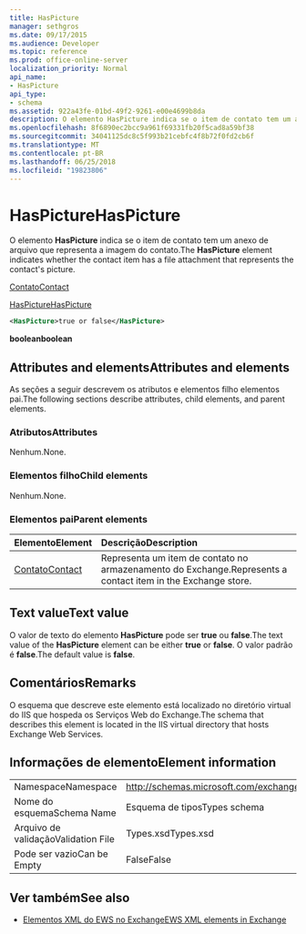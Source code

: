 ```yaml
---
title: HasPicture
manager: sethgros
ms.date: 09/17/2015
ms.audience: Developer
ms.topic: reference
ms.prod: office-online-server
localization_priority: Normal
api_name:
- HasPicture
api_type:
- schema
ms.assetid: 922a43fe-01bd-49f2-9261-e00e4699b8da
description: O elemento HasPicture indica se o item de contato tem um anexo de arquivo que representa a imagem do contato.
ms.openlocfilehash: 8f6890ec2bcc9a961f69331fb20f5cad8a59bf38
ms.sourcegitcommit: 34041125dc8c5f993b21cebfc4f8b72f0fd2cb6f
ms.translationtype: MT
ms.contentlocale: pt-BR
ms.lasthandoff: 06/25/2018
ms.locfileid: "19823806"
---
```

# <a name="haspicture"></a><span data-ttu-id="6e02b-103">HasPicture</span><span class="sxs-lookup"><span data-stu-id="6e02b-103">HasPicture</span></span>

<span data-ttu-id="6e02b-104">O elemento **HasPicture** indica se o item de contato tem um anexo de arquivo que representa a imagem do contato.</span><span class="sxs-lookup"><span data-stu-id="6e02b-104">The **HasPicture** element indicates whether the contact item has a file attachment that represents the contact's picture.</span></span> 
  
[<span data-ttu-id="6e02b-105">Contato</span><span class="sxs-lookup"><span data-stu-id="6e02b-105">Contact</span></span>](contact.md)
  
[<span data-ttu-id="6e02b-106">HasPicture</span><span class="sxs-lookup"><span data-stu-id="6e02b-106">HasPicture</span></span>](haspicture.md)
  
```xml
<HasPicture>true or false</HasPicture>
```

 <span data-ttu-id="6e02b-107">**boolean**</span><span class="sxs-lookup"><span data-stu-id="6e02b-107">**boolean**</span></span>
## <a name="attributes-and-elements"></a><span data-ttu-id="6e02b-108">Attributes and elements</span><span class="sxs-lookup"><span data-stu-id="6e02b-108">Attributes and elements</span></span>

<span data-ttu-id="6e02b-109">As seções a seguir descrevem os atributos e elementos filho elementos pai.</span><span class="sxs-lookup"><span data-stu-id="6e02b-109">The following sections describe attributes, child elements, and parent elements.</span></span>
  
### <a name="attributes"></a><span data-ttu-id="6e02b-110">Atributos</span><span class="sxs-lookup"><span data-stu-id="6e02b-110">Attributes</span></span>

<span data-ttu-id="6e02b-111">Nenhum.</span><span class="sxs-lookup"><span data-stu-id="6e02b-111">None.</span></span>
  
### <a name="child-elements"></a><span data-ttu-id="6e02b-112">Elementos filho</span><span class="sxs-lookup"><span data-stu-id="6e02b-112">Child elements</span></span>

<span data-ttu-id="6e02b-113">Nenhum.</span><span class="sxs-lookup"><span data-stu-id="6e02b-113">None.</span></span>
  
### <a name="parent-elements"></a><span data-ttu-id="6e02b-114">Elementos pai</span><span class="sxs-lookup"><span data-stu-id="6e02b-114">Parent elements</span></span>

|<span data-ttu-id="6e02b-115">**Elemento**</span><span class="sxs-lookup"><span data-stu-id="6e02b-115">**Element**</span></span>|<span data-ttu-id="6e02b-116">**Descrição**</span><span class="sxs-lookup"><span data-stu-id="6e02b-116">**Description**</span></span>|
|:-----|:-----|
|[<span data-ttu-id="6e02b-117">Contato</span><span class="sxs-lookup"><span data-stu-id="6e02b-117">Contact</span></span>](contact.md) <br/> |<span data-ttu-id="6e02b-118">Representa um item de contato no armazenamento do Exchange.</span><span class="sxs-lookup"><span data-stu-id="6e02b-118">Represents a contact item in the Exchange store.</span></span>  <br/> |
   
## <a name="text-value"></a><span data-ttu-id="6e02b-119">Text value</span><span class="sxs-lookup"><span data-stu-id="6e02b-119">Text value</span></span>

<span data-ttu-id="6e02b-120">O valor de texto do elemento **HasPicture** pode ser **true** ou **false**.</span><span class="sxs-lookup"><span data-stu-id="6e02b-120">The text value of the **HasPicture** element can be either **true** or **false**.</span></span> <span data-ttu-id="6e02b-121">O valor padrão é **false**.</span><span class="sxs-lookup"><span data-stu-id="6e02b-121">The default value is **false**.</span></span>
  
## <a name="remarks"></a><span data-ttu-id="6e02b-122">Comentários</span><span class="sxs-lookup"><span data-stu-id="6e02b-122">Remarks</span></span>

<span data-ttu-id="6e02b-123">O esquema que descreve este elemento está localizado no diretório virtual do IIS que hospeda os Serviços Web do Exchange.</span><span class="sxs-lookup"><span data-stu-id="6e02b-123">The schema that describes this element is located in the IIS virtual directory that hosts Exchange Web Services.</span></span>
  
## <a name="element-information"></a><span data-ttu-id="6e02b-124">Informações de elemento</span><span class="sxs-lookup"><span data-stu-id="6e02b-124">Element information</span></span>

|||
|:-----|:-----|
|<span data-ttu-id="6e02b-125">Namespace</span><span class="sxs-lookup"><span data-stu-id="6e02b-125">Namespace</span></span>  <br/> |http://schemas.microsoft.com/exchange/services/2006/types  <br/> |
|<span data-ttu-id="6e02b-126">Nome do esquema</span><span class="sxs-lookup"><span data-stu-id="6e02b-126">Schema Name</span></span>  <br/> |<span data-ttu-id="6e02b-127">Esquema de tipos</span><span class="sxs-lookup"><span data-stu-id="6e02b-127">Types schema</span></span>  <br/> |
|<span data-ttu-id="6e02b-128">Arquivo de validação</span><span class="sxs-lookup"><span data-stu-id="6e02b-128">Validation File</span></span>  <br/> |<span data-ttu-id="6e02b-129">Types.xsd</span><span class="sxs-lookup"><span data-stu-id="6e02b-129">Types.xsd</span></span>  <br/> |
|<span data-ttu-id="6e02b-130">Pode ser vazio</span><span class="sxs-lookup"><span data-stu-id="6e02b-130">Can be Empty</span></span>  <br/> |<span data-ttu-id="6e02b-131">False</span><span class="sxs-lookup"><span data-stu-id="6e02b-131">False</span></span>  <br/> |
   
## <a name="see-also"></a><span data-ttu-id="6e02b-132">Ver também</span><span class="sxs-lookup"><span data-stu-id="6e02b-132">See also</span></span>



- [<span data-ttu-id="6e02b-133">Elementos XML do EWS no Exchange</span><span class="sxs-lookup"><span data-stu-id="6e02b-133">EWS XML elements in Exchange</span></span>](ews-xml-elements-in-exchange.md)

